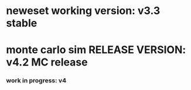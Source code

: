  # neweset working version: v3.3 stable
 # monte carlo sim RELEASE VERSION: v4.2 MC release
 ### work in progress: v4
